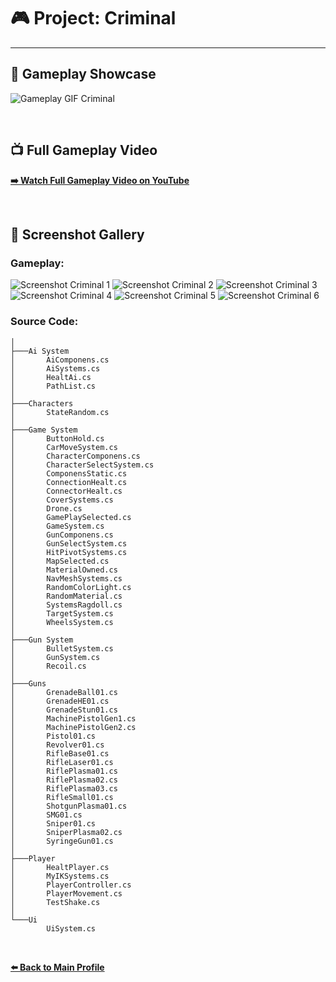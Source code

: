# 🎮 Project: Criminal
---

## 🎥 Gameplay Showcase

![Gameplay GIF Criminal](criminal-gif.gif)

<br>

## 📺 Full Gameplay Video

**[➡️ Watch Full Gameplay Video on YouTube](https://GANTI_INI_DENGAN_LINK_YOUTUBE_KAMU)**

<br>

## 📸 Screenshot Gallery
### Gameplay:
![Screenshot Criminal 1](gameplay-1.png)
![Screenshot Criminal 2](gameplay-2.png)
![Screenshot Criminal 3](gameplay-3.png)
![Screenshot Criminal 4](gameplay-4.png)
![Screenshot Criminal 5](gameplay-5.png)
![Screenshot Criminal 6](gameplay-6.png)

### Source Code:
```text
│
├───Ai System
│       AiComponens.cs
│       AiSystems.cs
│       HealtAi.cs
│       PathList.cs
│
├───Characters
│       StateRandom.cs
│
├───Game System
│       ButtonHold.cs
│       CarMoveSystem.cs
│       CharacterComponens.cs
│       CharacterSelectSystem.cs
│       ComponensStatic.cs
│       ConnectionHealt.cs
│       ConnectorHealt.cs
│       CoverSystems.cs
│       Drone.cs
│       GamePlaySelected.cs
│       GameSystem.cs
│       GunComponens.cs
│       GunSelectSystem.cs
│       HitPivotSystems.cs
│       MapSelected.cs
│       MaterialOwned.cs
│       NavMeshSystems.cs
│       RandomColorLight.cs
│       RandomMaterial.cs
│       SystemsRagdoll.cs
│       TargetSystem.cs
│       WheelsSystem.cs
│
├───Gun System
│       BulletSystem.cs
│       GunSystem.cs
│       Recoil.cs
│
├───Guns
│       GrenadeBall01.cs
│       GrenadeHE01.cs
│       GrenadeStun01.cs
│       MachinePistolGen1.cs
│       MachinePistolGen2.cs
│       Pistol01.cs
│       Revolver01.cs
│       RifleBase01.cs
│       RifleLaser01.cs
│       RiflePlasma01.cs
│       RiflePlasma02.cs
│       RiflePlasma03.cs
│       RifleSmall01.cs
│       ShotgunPlasma01.cs
│       SMG01.cs
│       Sniper01.cs
│       SniperPlasma02.cs
│       SyringeGun01.cs
│
├───Player
│       HealtPlayer.cs
│       MyIKSystems.cs
│       PlayerController.cs
│       PlayerMovement.cs
│       TestShake.cs
│
└───Ui
        UiSystem.cs
```
<br>

**[⬅️ Back to Main Profile](https://github.com/XTripsy)**

